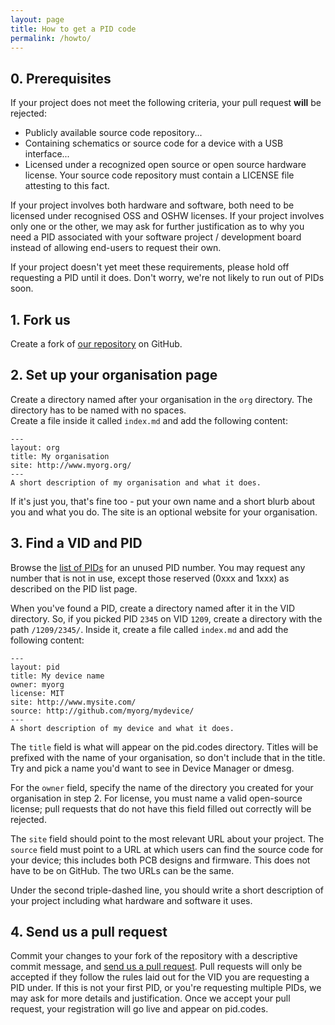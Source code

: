 ```yaml
---
layout: page
title: How to get a PID code
permalink: /howto/
---
```

## 0. Prerequisites
If your project does not meet the following criteria, your pull request **will** be rejected:
 
 - Publicly available source code repository...
 - Containing schematics or source code for a device with a USB interface...
 - Licensed under a recognized open source or open source hardware license. Your source code repository must contain a LICENSE file attesting to this fact.

If your project involves both hardware and software, both need to be licensed under recognised OSS and OSHW licenses. If your project involves only one or the other, we may ask for further justification as to why you need a PID associated with your software project / development board instead of allowing end-users to request their own.

If your project doesn't yet meet these requirements, please hold off requesting a PID until it does. Don't worry, we're not likely to run out of PIDs soon.

## 1. Fork us
Create a fork of [our repository](https://github.com/pidcodes/pidcodes.github.com) on GitHub.

## 2. Set up your organisation page
Create a directory named after your organisation in the `org` directory.
The directory has to be named with no spaces.  
Create a file inside it called `index.md` and add the following content:

```
---
layout: org
title: My organisation
site: http://www.myorg.org/
---
A short description of my organisation and what it does.
```

If it's just you, that's fine too - put your own name and a short blurb about you and what you do. The site is an optional website for your organisation.

## 3. Find a VID and PID
Browse the [list of PIDs](/1209/) for an unused PID number. You may request any number that is not in use, except those reserved (0xxx and 1xxx) as described on the PID list page.

When you've found a PID, create a directory named after it in the VID directory. So, if you picked PID `2345` on VID `1209`, create a directory with the path `/1209/2345/`. Inside it, create a file called `index.md` and add the following content:

```
---
layout: pid
title: My device name
owner: myorg
license: MIT
site: http://www.mysite.com/
source: http://github.com/myorg/mydevice/
---
A short description of my device and what it does.
```

The `title` field is what will appear on the pid.codes directory. Titles will be prefixed with the name of your organisation, so don't include that in the title. Try and pick a name you'd want to see in Device Manager or dmesg.

For the `owner` field, specify the name of the directory you created for your organisation in step 2. For license, you must name a valid open-source license; pull requests that do not have this field filled out correctly will be rejected.

The `site` field should point to the most relevant URL about your project. The `source` field must point to a URL at which users can find the source code for your device; this includes both PCB designs and firmware. This does not have to be on GitHub. The two URLs can be the same.

Under the second triple-dashed line, you should write a short description of your project including what hardware and software it uses.

## 4. Send us a pull request
Commit your changes to your fork of the repository with a descriptive commit message, and [send us a pull request](https://help.github.com/articles/using-pull-requests/). Pull requests will only be accepted if they follow the rules laid out for the VID you are requesting a PID under. If this is not your first PID, or you're requesting multiple PIDs, we may ask for more details and justification. Once we accept your pull request, your registration will go live and appear on pid.codes.
